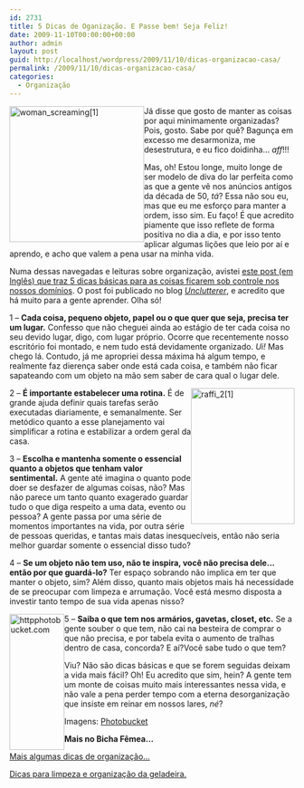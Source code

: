 ```yaml
---
id: 2731
title: 5 Dicas de Oganização. E Passe bem! Seja Feliz!
date: 2009-11-10T00:00:00+00:00
author: admin
layout: post
guid: http://localhost/wordpress/2009/11/10/dicas-organizacao-casa/
permalink: /2009/11/10/dicas-organizacao-casa/
categories:
  - Organização
---
```

[<img style="display: inline; margin-left: 0; margin-right: 0; border-width: 0;" title="woman_screaming[1]" src="http://www.trololodemulher.com.br/blog/wp-content/uploads/2009/11/woman_screaming1_thumb.jpg" border="0" alt="woman_screaming[1]" width="238" height="240" align="left" />](http://www.trololodemulher.com.br/blog/wp-content/uploads/2009/11/woman_screaming1.jpg) Já disse que gosto de manter as coisas por aqui minimamente organizadas? Pois, gosto. Sabe por quê? Bagunça em excesso me desarmoniza, me desestrutura, e eu fico doidinha… _aff_!!!

Mas, oh! Estou longe, muito longe de ser modelo de diva do lar perfeita como as que a gente vê nos anúncios antigos da década de 50, _tá_? Essa não sou eu, mas que eu me esforço para manter a ordem, isso sim. Eu faço! É que acredito piamente que isso reflete de forma positiva no dia a dia, e por isso tento aplicar algumas lições que leio por aí e aprendo, e acho que valem a pena usar na minha vida.

Numa dessas navegadas e leituras sobre organização, avistei <a href="http://unclutterer.com/2008/10/22/five-classic-clutter-busting-strategies/" target="_blank">este post (em Inglês) que traz 5 dicas básicas para as coisas ficarem sob controle nos nossos domínios</a>. O post foi publicado no blog _<a href="http://unclutterer.com/" target="_blank">Unclutterer</a>_, e acredito que há muito para a gente aprender. Olha só!

1 – **Cada coisa, pequeno objeto, papel ou o que quer que seja, precisa ter um lugar.** Confesso que não cheguei ainda ao estágio de ter cada coisa no seu devido lugar, digo, com lugar próprio. Ocorre que recentemente nosso escritório foi montado, e nem tudo está devidamente organizado. _Ui!_ Mas chego lá. Contudo, já me apropriei dessa máxima há algum tempo, e realmente faz dierença saber onde está cada coisa, e também não ficar sapateando com um objeto na mão sem saber de cara qual o lugar dele.

[<img style="display: inline; margin-left: 0; margin-right: 0; border-width: 0;" title="raffi_2[1]" src="http://www.trololodemulher.com.br/blog/wp-content/uploads/2009/11/raffi_21_thumb.jpg" border="0" alt="raffi_2[1]" width="183" height="240" align="right" />](http://www.trololodemulher.com.br/blog/wp-content/uploads/2009/11/raffi_21.jpg) 2 – **É importante estabelecer uma rotina.** É de grande ajuda definir quais tarefas serão executadas diariamente, e semanalmente. Ser metódico quanto a esse planejamento vai simplificar a rotina e estabilizar a ordem geral da casa.

3 – **Escolha e mantenha somente o essencial quanto a objetos que tenham valor sentimental.** A gente até imagina o quanto pode doer se desfazer de algumas coisas, não? Mas não parece um tanto quanto exagerado guardar tudo o que diga respeito a uma data, evento ou pessoa? A gente passa por uma série de momentos importantes na vida, por outra série de pessoas queridas, e tantas mais datas inesquecíveis, então não seria melhor guardar somente o essencial disso tudo?

4 – **Se um objeto não tem uso, não te inspira, você não precisa dele… então por que guardá-lo?** Ter espaço sobrando não implica em ter que manter o objeto, sim? Além disso, quanto mais objetos mais há necessidade de se preocupar com limpeza e arrumação. Você está mesmo disposta a investir tanto tempo de sua vida apenas nisso?

[<img style="display: inline; margin-left: 0; margin-right: 0; border-width: 0;" title="httpphotobucket.com" src="http://www.trololodemulher.com.br/blog/wp-content/uploads/2009/11/httpphotobucket-com_thumb.jpg" border="0" alt="httpphotobucket.com" width="97" height="240" align="left" />](http://www.trololodemulher.com.br/blog/wp-content/uploads/2009/11/httpphotobucket-com.jpg) 5 – **Saiba o que tem nos armários, gavetas, closet, etc.** Se a gente souber o que tem, não cai na besteira de comprar o que não precisa, e por tabela evita o aumento de tralhas dentro de casa, concorda? E aí?Você sabe tudo o que tem?

Viu? Não são dicas básicas e que se forem seguidas deixam a vida mais fácil? Oh! Eu acredito que sim, hein? A gente tem um monte de coisas muito mais interessantes nessa vida, e não vale a pena perder tempo com a eterna desorganização que insiste em reinar em nossos lares, _né_?

Imagens: <a href="http://photobucket.com/" target="_blank">Photobucket</a>

**Mais no Bicha Fêmea…**

[Mais algumas dicas de organização…](http://www.trololodemulher.com.br/2009/05/04/mais-algumas-dicas-de-organizao/)

[Dicas para limpeza e organização da geladeira.](http://www.trololodemulher.com.br/2009/04/21/dicas-para-limpeza-e-organizao-da-geladeira-2/)